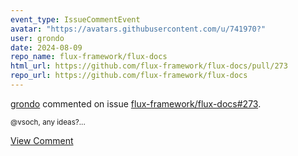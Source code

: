 ```yaml
---
event_type: IssueCommentEvent
avatar: "https://avatars.githubusercontent.com/u/741970?"
user: grondo
date: 2024-08-09
repo_name: flux-framework/flux-docs
html_url: https://github.com/flux-framework/flux-docs/pull/273
repo_url: https://github.com/flux-framework/flux-docs
---
```


<a href='https://github.com/grondo' target='_blank'>grondo</a> commented on issue <a href='https://github.com/flux-framework/flux-docs/pull/273' target='_blank'>flux-framework/flux-docs#273</a>.

<small>@vsoch, any ideas?...</small>

<a href='https://github.com/flux-framework/flux-docs/pull/273' target='_blank'>View Comment</a>